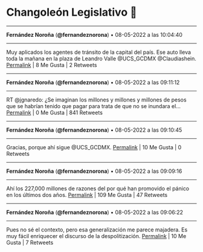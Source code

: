 # Changoleón Legislativo 🙈
*****
**Fernández Noroña** (**@fernandeznorona**) • 08-05-2022 a las 10:04:40
*****
Muy aplicados los agentes de tránsito de la capital del país. Ese auto lleva toda la mañana en la plaza de Leandro Valle ⁦@UCS_GCDMX⁩ ⁦@Claudiashein⁩.
[Permalink](https://twitter.com/fernandeznorona/status/1523363269213270016) | 8 Me Gusta | 2 Retweets
*****
**Fernández Noroña** (**@fernandeznorona**) • 08-05-2022 a las 09:11:12
*****
RT @jgnaredo: ¿Se imaginan los millones y millones y millones de pesos que se habrían tenido que pagar para trata de que no se inundara el…
[Permalink](https://twitter.com/fernandeznorona/status/1523349814892589059) | 0 Me Gusta | 841 Retweets
*****
**Fernández Noroña** (**@fernandeznorona**) • 08-05-2022 a las 09:10:45
*****
Gracias, porque ahí sigue @UCS_GCDMX.
[Permalink](https://twitter.com/fernandeznorona/status/1523349700782534656) | 10 Me Gusta | 0 Retweets
*****
**Fernández Noroña** (**@fernandeznorona**) • 08-05-2022 a las 09:09:16
*****
Ahí los 227,000 millones de razones del por qué han promovido el pánico en los últimos dos años.
[Permalink](https://twitter.com/fernandeznorona/status/1523349326239768576) | 109 Me Gusta | 47 Retweets
*****
**Fernández Noroña** (**@fernandeznorona**) • 08-05-2022 a las 09:06:22
*****
Pues no sé el contexto, pero esa generalización me parece majadera. Es muy fácil enriquecer el discurso de la despolitización.
[Permalink](https://twitter.com/fernandeznorona/status/1523348596292214790) | 10 Me Gusta | 7 Retweets